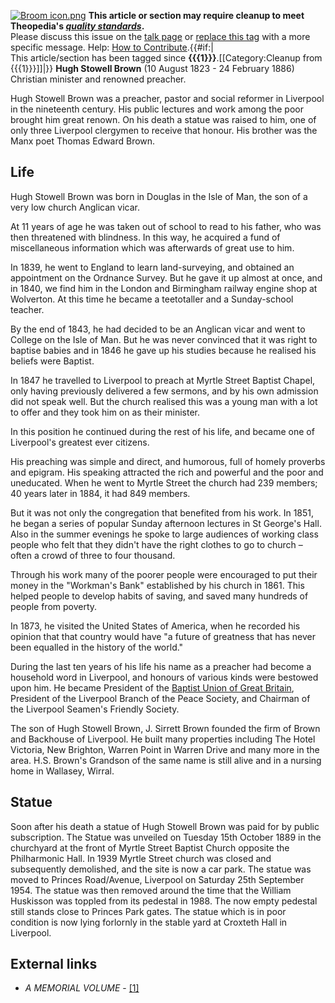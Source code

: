 [![Broom icon.png](images/thumb/9/90/Broom_icon.png/30px-Broom_icon.png.pagespeed.ce.3MDzK_R-j-.png)](http://www.theopedia.com/File:Broom_icon.png)
**This article or section may require cleanup to meet Theopedia's *[quality standards](http://www.theopedia.com/Theopedia:Writing_guide "Theopedia:Writing guide")*.**  
Please discuss this issue on the
[talk page](http://www.theopedia.com/index.php?title=Talk:Hugh_Stowell_Brown&action=edit&redlink=1 "Talk:Hugh Stowell Brown (page does not exist)")
or
[replace this tag](index.php?title=Hugh_Stowell_Brown&action=edit)
with a more specific message. Help:
[How to Contribute](http://www.theopedia.com/Help:How_to_contribute "Help:How to contribute").{{\#if:|  
This article/section has been tagged since
**{{{1}}}**.[[Category:Cleanup from {{{1}}}]]|}}
**Hugh Stowell Brown** (10 August 1823 - 24 February 1886)
Christian minister and renowned preacher.

Hugh Stowell Brown was a preacher, pastor and social reformer in
Liverpool in the nineteenth century. His public lectures and work
among the poor brought him great renown. On his death a statue was
raised to him, one of only three Liverpool clergymen to receive
that honour. His brother was the Manx poet Thomas Edward Brown.

## Life

Hugh Stowell Brown was born in Douglas in the Isle of Man, the son
of a very low church Anglican vicar.

At 11 years of age he was taken out of school to read to his
father, who was then threatened with blindness. In this way, he
acquired a fund of miscellaneous information which was afterwards
of great use to him.

In 1839, he went to England to learn land-surveying, and obtained
an appointment on the Ordnance Survey. But he gave it up almost at
once, and in 1840, we find him in the London and Birmingham railway
engine shop at Wolverton. At this time he became a teetotaller and
a Sunday-school teacher.

By the end of 1843, he had decided to be an Anglican vicar and went
to College on the Isle of Man. But he was never convinced that it
was right to baptise babies and in 1846 he gave up his studies
because he realised his beliefs were Baptist.

In 1847 he travelled to Liverpool to preach at Myrtle Street
Baptist Chapel, only having previously delivered a few sermons, and
by his own admission did not speak well. But the church realised
this was a young man with a lot to offer and they took him on as
their minister.

In this position he continued during the rest of his life, and
became one of Liverpool's greatest ever citizens.

His preaching was simple and direct, and humorous, full of homely
proverbs and epigram. His speaking attracted the rich and powerful
and the poor and uneducated. When he went to Myrtle Street the
church had 239 members; 40 years later in 1884, it had 849
members.

But it was not only the congregation that benefited from his work.
In 1851, he began a series of popular Sunday afternoon lectures in
St George's Hall. Also in the summer evenings he spoke to large
audiences of working class people who felt that they didn't have
the right clothes to go to church – often a crowd of three to four
thousand.

Through his work many of the poorer people were encouraged to put
their money in the "Workman's Bank" established by his church in
1861. This helped people to develop habits of saving, and saved
many hundreds of people from poverty.

In 1873, he visited the United States of America, when he recorded
his opinion that that country would have "a future of greatness
that has never been equalled in the history of the world."

During the last ten years of his life his name as a preacher had
become a household word in Liverpool, and honours of various kinds
were bestowed upon him. He became President of the
[Baptist Union of Great Britain](index.php?title=Baptist_Union_of_Great_Britain&action=edit&redlink=1 "Baptist Union of Great Britain (page does not exist)"),
President of the Liverpool Branch of the Peace Society, and
Chairman of the Liverpool Seamen's Friendly Society.

The son of Hugh Stowell Brown, J. Sirrett Brown founded the firm of
Brown and Backhouse of Liverpool. He built many properties
including The Hotel Victoria, New Brighton, Warren Point in Warren
Drive and many more in the area. H.S. Brown's Grandson of the same
name is still alive and in a nursing home in Wallasey, Wirral.

## Statue

Soon after his death a statue of Hugh Stowell Brown was paid for by
public subscription. The Statue was unveiled on Tuesday 15th
October 1889 in the churchyard at the front of Myrtle Street
Baptist Church opposite the Philharmonic Hall. In 1939 Myrtle
Street church was closed and subsequently demolished, and the site
is now a car park. The statue was moved to Princes Road/Avenue,
Liverpool on Saturday 25th September 1954. The statue was then
removed around the time that the William Huskisson was toppled from
its pedestal in 1988. The now empty pedestal still stands close to
Princes Park gates. The statue which is in poor condition is now
lying forlornly in the stable yard at Croxteth Hall in Liverpool.



## External links

-   *A MEMORIAL VOLUME* -
    [[1]](http://www.isle-of-man.com/manxnotebook/fulltext/hsb1888/index.htm)



